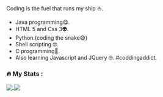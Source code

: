 Coding is the fuel that runs my ship :sailboat:.
- Java programming:yum:.
- HTML 5 and Css 3:alien:.
- Python.(coding the snake:sweat_smile:)
- Shell scripting	:nerd_face:.
- C programming:exploding_head:.
- Also learning Javascript and JQuery	:nerd_face:.
#coddingaddict.

### :fire: My Stats :

<!-- [![Top Langs](https://github-readme-stats.vercel.app/api/top-langs/?username=kabingusam&layout=compact)](https://github.com/kabingusam/github-readme-stats)

[![My Awesome Stats](https://awesome-github-stats.azurewebsites.net/user-stats/kabingusam?cardType=level&theme=github-dark&Ring=EFB7BA)](https://git.io/awesome-stats-card) -->

<a href="https://github.com/kabingusam/github-readme-stats">
  <img align="center" src="https://github-readme-stats.vercel.app/api/pin/?username=kabingusam&repo=github-readme-stats" />
</a>
<a href="https://github.com/kabingusam/convoychat">
  <img align="center" src="https://github-readme-stats.vercel.app/api/pin/?username=kabingusam&repo=convoychat" />
</a>
